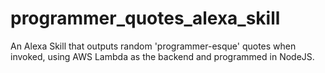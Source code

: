 # programmer_quotes_alexa_skill
An Alexa Skill that outputs random 'programmer-esque' quotes when invoked, using AWS Lambda as the backend and programmed in NodeJS.
